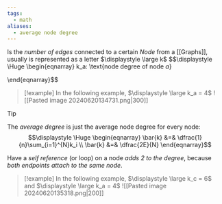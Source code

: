 ```yaml
---
tags:
  - math
aliases:
  - average node degree
---
```

Is the *number of edges* connected to a certain *Node* from a [[Graphs]], usually is represented as a letter $\displaystyle \large k$
$$\displaystyle \Huge \begin{eqnarray} 
k_a: \text{node degree of node $a$}

\end{eqnarray}$$

>[!example] 
>In the following example, $\displaystyle \large k_a = 4$
>![[Pasted image 20240620134731.png|300]]

>[!tip]
>The *average degree* is just the average node degree for every node:
>$$\displaystyle \Huge \begin{eqnarray} 
> \bar{k} &=& \dfrac{1}{n}\sum_{i=1}^{N}k_i \\
> \bar{k} &=& \dfrac{2E}{N}
>\end{eqnarray}$$

Have a *self reference* (or loop) on a node *adds 2 to the degree*, because *both endpoints attach to the same node*.

>[!example] 
>In the following example, $\displaystyle \large k_c = 6$ and $\displaystyle \large k_a = 4$ 
>![[Pasted image 20240620135318.png|200]]
